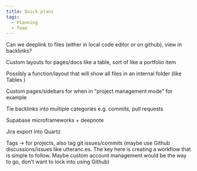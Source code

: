 ```yaml
---
title: Quick plans
tags:
  - Planning
  - Team
---
```

Can we deeplink to files (either in local code editor or on github), view in backlinks?

Custom layouts for pages/docs like a table, sort of like a portfolio item

Possibly a function/layout that will show all files in an internal folder (like Tables )

Custom pages/sidebars for when in "project management mode" for example

Tie backlinks into multiple categories e.g. commits, pull requests

Supabase microframeworks + deepnote

Jira export into Quartz

Tags -> for projects, also tag git issues/commits (maybe use Github discussions/issues like utteranc.es. The key here is creating a workflow that is simple to follow. Maybe custom account management would be the way to go, don't want to lock into using Github)